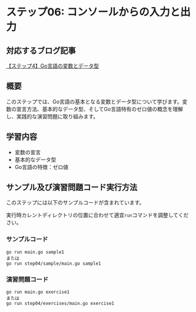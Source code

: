 # ステップ06: コンソールからの入力と出力

## 対応するブログ記事
[【ステップ4】Go言語の変数とデータ型](https://strong-engineer.com/golang/go-variables-and-data-types/)

## 概要
このステップでは、Go言語の基本となる変数とデータ型について学びます。変数の宣言方法、基本的なデータ型、そしてGo言語特有のゼロ値の概念を理解し、実践的な演習問題に取り組みます。


## 学習内容
- 変数の宣言
- 基本的なデータ型
- Go言語の特徴：ゼロ値

## サンプル及び演習問題コード実行方法
このステップには以下のサンプルコードが含まれています。

実行時カレントディレクトリの位置に合わせて適宜`run`コマンドを調整してください。
### サンプルコード
```
go run main.go sample1
または
go run step04/sample/main.go sample1
```
### 演習問題コード
```
go run main.go exercise1
または
go run step04/exercises/main.go exercise1
```